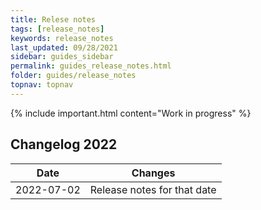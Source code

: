 ```yaml
---
title: Relese notes
tags: [release_notes]
keywords: release_notes
last_updated: 09/28/2021
sidebar: guides_sidebar
permalink: guides_release_notes.html
folder: guides/release_notes
topnav: topnav
---
```


{% include important.html content="Work in progress" %}

## Changelog 2022

| Date       | Changes                                                                                                                                                                                                                                                                                                              |
| ---------- | -------------------------------------------------------------------------------------------------------------------------------------------------------------------------------------------------------------------------------------------------------------------------------------------------------------------- |
| 2022-07-02 | Release notes for that date |

